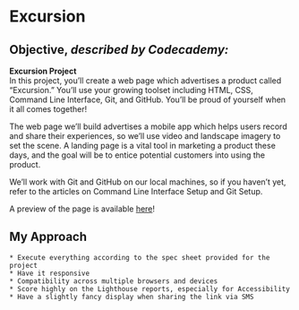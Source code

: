 Excursion
========

Objective, _described by Codecademy:_
---------------------------------------------------

**Excursion Project**  
In this project, you’ll create a web page which advertises a product called “Excursion.” You’ll use your growing toolset including HTML, CSS, Command Line Interface, Git, and GitHub. You’ll be proud of yourself when it all comes together!

The web page we’ll build advertises a mobile app which helps users record and share their experiences, so we’ll use video and landscape imagery to set the scene. A landing page is a vital tool in marketing a product these days, and the goal will be to entice potential customers into using the product.

We’ll work with Git and GitHub on our local machines, so if you haven’t yet, refer to the articles on Command Line Interface Setup and Git Setup.

A preview of the page is available [here](https://content.codecademy.com/programs/freelance-one/excursion/index.html)!

My Approach
-------------

    * Execute everything according to the spec sheet provided for the project
    * Have it responsive
    * Compatibility across multiple browsers and devices
    * Score highly on the Lighthouse reports, especially for Accessibility
    * Have a slightly fancy display when sharing the link via SMS